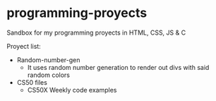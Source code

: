 # programming-proyects
Sandbox for my programming proyects in HTML, CSS, JS & C

Proyect list:
- Random-number-gen
    - It uses random number generation to render out divs with said random colors
- CS50 files
    - CS50X Weekly code examples
